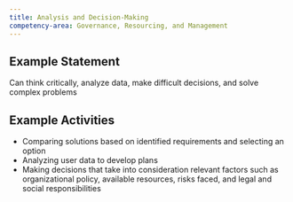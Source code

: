 ```yaml
---
title: Analysis and Decision-Making
competency-area: Governance, Resourcing, and Management
---
```


## Example Statement

Can think critically, analyze data, make difficult decisions, and solve complex problems	

## Example Activities

* Comparing solutions based on identified requirements and selecting an option 
* Analyzing user data to develop plans 
* Making decisions that take into consideration relevant factors such as organizational policy, available resources, risks faced, and legal and social responsibilities
